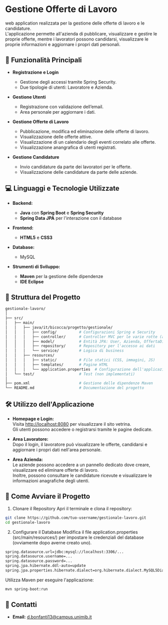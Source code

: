 # Gestione Offerte di Lavoro

web application realizzata per  la gestione delle offerte di lavoro e le candidature.  
L'applicazione permette all'azienda di pubblicare, visualizzare e gestire le proprie offerte, mentre i lavoratori possono candidarsi, visualizzare le proprie informazioni e aggiornare i propri dati personali.



## 🚀 Funzionalità Principali

- **Registrazione e Login**  
  - Gestione degli accessi tramite Spring Security.  
  - Due tipologie di utenti: Lavoratore e Azienda.

- **Gestione Utenti**  
  - Registrazione con validazione dell’email.
  - Area personale per aggiornare i dati.

- **Gestione Offerte di Lavoro**  
  - Pubblicazione, modifica ed eliminazione delle offerte di lavoro.
  - Visualizzazione delle offerte attive.
  - Visualizzazione di un calendario degli eventi correlato alle offerte.
  - Visualizzazione anangrafica di utenti registrati.

- **Gestione Candidature**  
  - Invio candidature da parte dei lavoratori per le offerte.
  - Visualizzazione delle candidature da parte delle aziende.
  


## 💻 Linguaggi e Tecnologie Utilizzate

- **Backend:**  
  - **Java** con **Spring Boot** e **Spring Security**
  - **Spring Data JPA** per l'interazione con il database

- **Frontend:**  
  - **HTML5** e **CSS3**

- **Database:**  
  - MySQL 
- **Strumenti di Sviluppo:**  
  - **Maven** per la gestione delle dipendenze
  - **IDE Eclipse**
    


## 📂 Struttura del Progetto

```bash
gestionale-lavoro/
│
├── src/
│   ├── main/
│   │   ├── java/it/bicocca/progetto/gestionale/
│   │   │   ├── config/          # Configurazioni Spring e Security
│   │   │   ├── controller/      # Controller MVC per le varie rotte (aziende, utenti, candidature, offerte)
│   │   │   ├── model/           # Entità JPA: User, Azienda, OffertaDiLavoro, Candidatura
│   │   │   ├── repository/      # Repository per l'accesso ai dati
│   │   │   └── service/         # Logica di business 
│   │   ├── resources/
│   │   │   ├── static/          # File statici (CSS, immagini, JS)
│   │   │   ├── templates/       # Pagine HTML 
│   │   │   └── application.properties  # Configurazione dell'applicazione e del database
│   └── test/                    # Test (non implementati)
│
├── pom.xml                      # Gestione delle dipendenze Maven
└── README.md                    # Documentazione del progetto
```



## 🛠 Utilizzo dell'Applicazione

- **Homepage e Login:**  
  Visita [http://localhost:8080](http://localhost:8080) per visualizzare il sito vetrina.  
  Gli utenti possono accedere o registrarsi tramite le pagine dedicate.

- **Area Lavoratore:**  
  Dopo il login, il lavoratore può visualizzare le offerte, candidarsi e aggiornare i propri dati nell'area personale.

- **Area Azienda:**  
  Le aziende possono accedere a un pannello dedicato dove creare, visualizzare ed eliminare offerte di lavoro.  
  Inoltre, possono consultare le candidature ricevute e visualizzare le informazioni anagrafiche degli utenti.

## 🔧 Come Avviare il Progetto
1. Clonare il Repository
Apri il terminale e clona il repository:

```bash
git clone https://github.com/tuo-username/gestionale-lavoro.git
cd gestionale-lavoro 
```

2. Configurare il Database
Modifica il file application.properties (src/main/resources/) per impostare le credenziali del database (ovviamente dopo averne creato uno).

```bash
spring.datasource.url=jdbc:mysql://localhost:3306/...
spring.datasource.username=...
spring.datasource.password=...
spring.jpa.hibernate.ddl-auto=update
spring.jpa.properties.hibernate.dialect=org.hibernate.dialect.MySQL5Dialect
```

Utilizza Maven per eseguire l'applicazione:
```bash
mvn spring-boot:run
``` 


## 📩 Contatti

- **Email:** d.bonfanti13@campus.unimib.it
